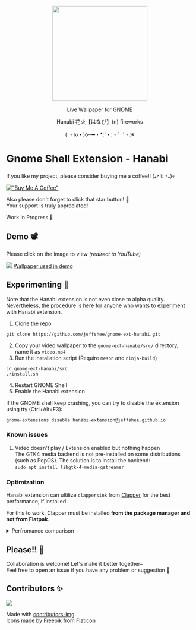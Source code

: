 <p align="center"><img src="https://raw.githubusercontent.com/jeffshee/gnome-ext-hanabi/master/res/sparkler.png" width="256"></p>

<p align="center">Live Wallpaper for GNOME</p>  
<p align="center">Hanabi 花火【はなび】(n) fireworks</p>
<p align="center">( ・ω・)o─━・*:'・:・゜'・:※</p>

# Gnome Shell Extension - Hanabi
If you like my project, please consider buying me a coffee!! (⁎˃ ꇴ ˂⁎)ｯ

[!["Buy Me A Coffee"](https://www.buymeacoffee.com/assets/img/custom_images/orange_img.png)](https://www.buymeacoffee.com/jeffshee)

Also please don't forget to click that star button! 🌟  
Your support is truly appreciated!

Work in Progress 🌱

## Demo 📽️
Please click on the image to view <i>(redirect to YouTube)</i>

[![](https://i3.ytimg.com/vi/BWjXl4h9_BA/maxresdefault.jpg)](https://www.youtube.com/watch?v=BWjXl4h9_BA)
[Wallpaper used in demo](https://www.youtube.com/watch?v=2pBj0RKN3Y8)

## Experimenting 🧪
Note that the Hanabi extension is not even close to alpha quality.  
Nevertheless, the procedure is here for anyone who wants to experiment with Hanabi extension.

1. Clone the repo
```
git clone https://github.com/jeffshee/gnome-ext-hanabi.git
```
2. Copy your video wallpaper to the `gnome-ext-hanabi/src/` directory, name it as `video.mp4`
3. Run the installation script (Require `meson` and `ninja-build`)
```
cd gnome-ext-hanabi/src
./install.sh
```
4. Restart GNOME Shell
5. Enable the Hanabi extension

If the GNOME shell keep crashing, you can try to disable the extension using tty (Ctrl+Alt+F3):
```
gnome-extensions disable hanabi-extension@jeffshee.github.io
```

### Known issues
1. Video doesn't play / Extension enabled but nothing happen  
The GTK4 media backend is not pre-installed on some distributions (such as PopOS).
The solution is to install the backend:  
`sudo apt install libgtk-4-media-gstreamer`

### Optimization
Hanabi extension can ultilize `clappersink` from [Clapper](https://github.com/Rafostar/clapper) for the best performance, if installed.

For this to work, Clapper must be installed **from the package manager and not from Flatpak**.

<details>
  <summary>Perfromance comparison</summary>

- With `clappersink`
![](https://user-images.githubusercontent.com/25530920/190872365-f1cefa30-6e11-40e4-bf99-1b79c3790d6b.png)

- Without `clappersink` (Use `Gtk.MediaFile` as fallback)
![](https://user-images.githubusercontent.com/25530920/190872366-7fce5703-2310-4c68-81c7-f17a8a15019f.png)

</details>

## Please!! 🙏

Collaboration is welcome! Let's make it better together~  
Feel free to open an issue if you have any problem or suggestion 🤗  

## Contributors ✨

<a href="https://github.com/jeffshee/gnome-ext-hanabi/graphs/contributors">
  <img src="https://contrib.rocks/image?repo=jeffshee/gnome-ext-hanabi" />
</a>

Made with [contributors-img](https://contrib.rocks).  
Icons made by [Freepik](http://www.freepik.com/) from [Flaticon](https://www.flaticon.com)
